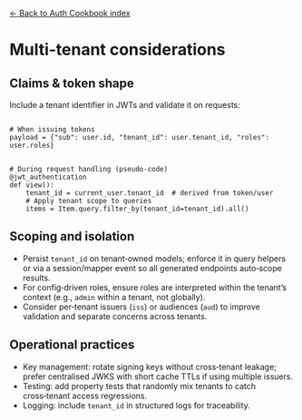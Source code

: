 [← Back to Auth Cookbook index](index.md)

# Multi‑tenant considerations

## Claims & token shape
Include a tenant identifier in JWTs and validate it on requests:
```

# When issuing tokens
payload = {"sub": user.id, "tenant_id": user.tenant_id, "roles": user.roles}


# During request handling (pseudo‑code)
@jwt_authentication
def view():
    tenant_id = current_user.tenant_id  # derived from token/user
    # Apply tenant scope to queries
    items = Item.query.filter_by(tenant_id=tenant_id).all()
```

## Scoping and isolation
- Persist `tenant_id` on tenant‑owned models; enforce it in query helpers or
    via a session/mapper event so all generated endpoints auto‑scope results.
- For config‑driven roles, ensure roles are interpreted within the tenant’s
    context (e.g., `admin` within a tenant, not globally).
- Consider per‑tenant issuers (`iss`) or audiences (`aud`) to improve
    validation and separate concerns across tenants.

## Operational practices
- Key management: rotate signing keys without cross‑tenant leakage; prefer
    centralised JWKS with short cache TTLs if using multiple issuers.
- Testing: add property tests that randomly mix tenants to catch cross‑tenant
    access regressions.
- Logging: include `tenant_id` in structured logs for traceability.

